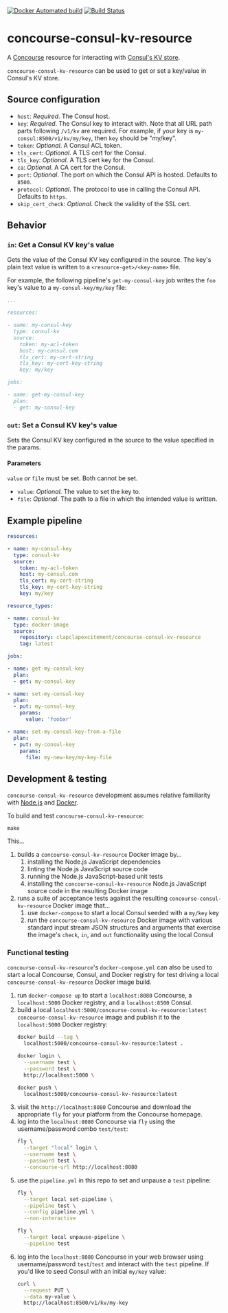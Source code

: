 [![Docker Automated build](https://img.shields.io/docker/automated/clapclapexcitement/concourse-consul-kv-resource.svg?style=flat)](https://hub.docker.com/r/clapclapexcitement/concourse-consul-kv-resource/)
[![Build Status](https://travis-ci.org/mdb/concourse-consul-kv-resource.svg?branch=master)](https://travis-ci.org/mdb/concourse-consul-kv-resource)

# concourse-consul-kv-resource

A [Concourse](http://concourse.ci/) resource for interacting with [Consul's KV store](https://www.consul.io/api/kv.html).

`concourse-consul-kv-resource` can be used to get or set a key/value in Consul's KV store.

## Source configuration

* `host`: _Required_. The Consul host.
* `key`: _Required_. The Consul key to interact with. Note that all URL path parts following `/v1/kv` are required. For example, if your key is `my-consul:8500/v1/kv/my/key`, then `key` should be "my/key".
* `token`: _Optional_. A Consul ACL token.
* `tls_cert`: _Optional_. A TLS cert for the Consul.
* `tls_key`: _Optional_. A TLS cert key for the Consul.
* `ca`: _Optional_. A CA cert for the Consul.
* `port`: _Optional_. The port on which the Consul API is hosted. Defaults to `8500`.
* `protocol`: _Optional_. The protocol to use in calling the Consul API. Defaults to `https`.
* `skip_cert_check`: _Optional_. Check the validity of the SSL cert.

## Behavior

### `in`: Get a Consul KV key's value

Gets the value of the Consul KV key configured in the source. The key's plain text value is written to a `<resource-get>/<key-name>` file.

For example, the following pipeline's `get-my-consul-key` job writes the `foo` key's value to a `my-consul-key/my/key` file:

```yaml
...

resources:

- name: my-consul-key
  type: consul-kv
  source:
    token: my-acl-token
    host: my-consul.com
    tls_cert: my-cert-string
    tls_key: my-cert-key-string
    key: my/key

jobs:

- name: get-my-consul-key
  plan:
  - get: my-consul-key
```

### `out`: Set a Consul KV key's value

Sets the Consul KV key configured in the source to the value specified in the params.

#### Parameters

`value` _or_ `file` must be set. Both cannot be set.

* `value`: _Optional_. The value to set the key to.
* `file`: _Optional_. The path to a file in which the intended value is written.

## Example pipeline

```yaml
resources:

- name: my-consul-key
  type: consul-kv
  source:
    token: my-acl-token
    host: my-consul.com
    tls_cert: my-cert-string
    tls_key: my-cert-key-string
    key: my/key

resource_types:

- name: consul-kv
  type: docker-image
  source:
    repository: clapclapexcitement/concourse-consul-kv-resource
    tag: latest

jobs:

- name: get-my-consul-key
  plan:
  - get: my-consul-key

- name: set-my-consul-key
  plan:
  - put: my-consul-key
    params:
      value: 'foobar'

- name: set-my-consul-key-from-a-file
  plan:
  - put: my-consul-key
    params:
      file: my-new-key/my-key-file
```

## Development & testing

`concourse-consul-kv-resource` development assumes relative familiarity with [Node.js](https://nodejs.org) and [Docker](https://www.docker.com/).

To build and test `concourse-consul-kv-resource`:

```
make
```

This...

1. builds a `concourse-consul-kv-resource` Docker image by...
    1. installing the Node.js JavaScript dependencies
    2. linting the Node.js JavaScript source code
    3. running the Node.js JavaScript-based unit tests
    4. installing the `concourse-consul-kv-resource` Node.js JavaScript source code in the resulting Docker image
2. runs a suite of acceptance tests against the resulting `concourse-consul-kv-resource` Docker image that...
    1. use `docker-compose` to start a local Consul seeded with a `my/key` key
    2. run the `concourse-consul-kv-resource` Docker image with various standard input stream JSON structures and arguments that exercise the image's `check`, `in`, and `out` functionality using the local Consul

### Functional testing

`concourse-consul-kv-resource`'s `docker-compose.yml` can also be used to start a local Concourse, Consul, and Docker registry for test driving a local `concourse-consul-kv-resource` Docker image build.

1. run `docker-compose up` to start a `localhost:8080` Concourse, a `localhost:5000` Docker registry, and a `localhost:8500` Consul.
2. build a local `localhost:5000/concourse-consul-kv-resource:latest` `concourse-consul-kv-resource` image and publish it to the `localhost:5000` Docker registry:
    ```bash
    docker build --tag \
      localhost:5000/concourse-consul-kv-resource:latest .
    ```
    ```bash
    docker login \
      --username test \
      --password test \
      http://localhost:5000 \
    ```
    ```bash
    docker push \
      localhost:5000/concourse-consul-kv-resource:latest
    ```
3. visit the `http://localhost:8080` Concourse and download the appropriate `fly` for your platform from the Concourse homepage.
4. log into the `localhost:8080` Concourse via `fly` using the username/password combo `test/test`:
    ```bash
    fly \
      --target "local" login \
      --username test \
      --password test \
      --concourse-url http://localhost:8080
    ```
5. use the `pipeline.yml` in this repo to set and unpause a `test` pipeline:
    ```bash
    fly \
      --target local set-pipeline \
      --pipeline test \
      --config pipeline.yml \
      --non-interactive
    ```
    ```bash
    fly \
      --target local unpause-pipeline \
      --pipeline test
    ```
6. log into the `localhost:8080` Concourse in your web browser using username/password `test`/`test` and interact with the `test` pipeline. If you'd like to seed Consul with an initial `my/key` value:
    ```bash
    curl \
      --request PUT \
      --data my-value \
      http://localhost:8500/v1/kv/my-key
    ```
